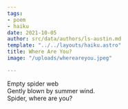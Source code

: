 ```yaml
---
tags:
- poem
- haiku
date: 2021-10-05
author: src/data/authors/ls-austin.md
template: "../../layouts/haiku.astro"
title: Where Are You?
image: "/uploads/whereareyou.jpeg"

---
```

Empty spider web  
Gently blown by summer wind.  
Spider, where are you?